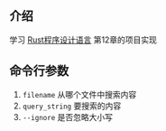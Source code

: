 ## 介绍

学习 [Rust程序设计语言](https://rustwiki.org/zh-CN/book/ch12-00-an-io-project.html) 第12章的项目实现

## 命令行参数

1. `filename` 从哪个文件中搜索内容
2. `query_string` 要搜索的内容
3. `--ignore` 是否忽略大小写
